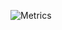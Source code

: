 ![Metrics](https://metrics.lecoq.io/omerayyildiz?template=classic&activity=1&followup=1&isocalendar=1&languages=1&pagespeed=1&stars=1&tweets=1&pagespeed.detailed=false&pagespeed.screenshot=false&isocalendar.duration=half-year&tweets.limit=2&stars.limit=4&activity.limit=5&activity.days=14&activity.filter=all&config.timezone=Europe%2FIstanbul&config.animated=true)
